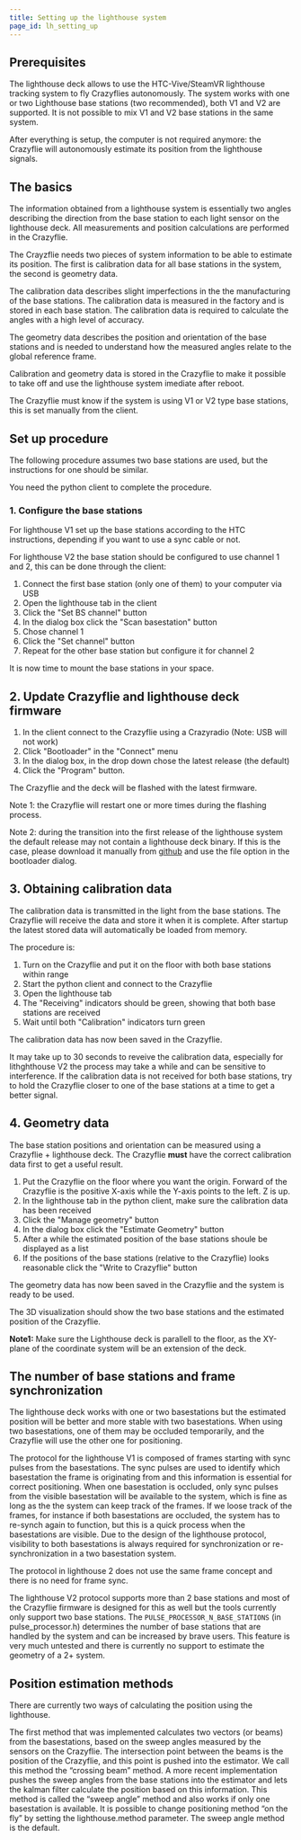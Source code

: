 ```yaml
---
title: Setting up the lighthouse system
page_id: lh_setting_up
---
```


## Prerequisites

The lighthouse deck allows to use the HTC-Vive/SteamVR lighthouse tracking system to fly Crazyflies autonomously. The system works with one or two Lighthouse base stations (two recommended), both V1 and V2 are supported. It is not possible to mix V1 and V2 base stations in the same system.

After everything is setup, the computer is not required anymore: the Crazyflie will autonomously estimate its position from the lighthouse signals.

## The basics

The information obtained from a lighthouse system is essentially two angles describing the direction from the base station to each light sensor on the lighthouse deck. All measurements and position calculations are performed in the Crazyflie.

The Crayzflie needs two pieces of system information to be able to estimate its position. The first is calibration data for all base stations in the system, the second is geometry data.

The calibration data describes slight imperfections in the the manufacturing of the base stations. The calibration data is measured in the factory and is stored in each base station. The calibration data is required to calculate the angles with a high level of accuracy.

The geometry data describes the position and orientation of the base stations and is needed to understand how the measured angles relate to the global reference frame.

Calibration and geometry data is stored in the Crazyflie to make it possible to take off and use the lighthouse system imediate after reboot.

The Crazyflie must know if the system is using V1 or V2 type base stations, this is set manually from the client.

## Set up procedure

The following procedure assumes two base stations are used, but the instructions for one should be similar.

You need the python client to complete the procedure.

### 1. Configure the base stations

For lighthouse V1 set up the base stations according to the HTC instructions, depending if you want to use a sync cable or not.

For lighthouse V2 the base station should be configured to use channel 1 and 2, this can be done through the client:

1. Connect the first base station (only one of them) to your computer via USB
1. Open the lighthouse tab in the client
1. Click the "Set BS channel" button
1. In the dialog box click the "Scan basestation" button
1. Chose channel 1
1. Click the "Set channel" button
1. Repeat for the other base station but configure it for channel 2

It is now time to mount the base stations in your space.

## 2. Update Crazyflie and lighthouse deck firmware

1. In the client connect to the Crazyflie using a Crazyradio (Note: USB will not work)
1. Click "Bootloader" in the "Connect" menu
1. In the dialog box, in the drop down chose the latest release (the default)
1. Click the "Program" button.

The Crazyflie and the deck will be flashed with the latest firmware.

Note 1: the Crazyflie will restart one or more times during the flashing process.

Note 2: during the transition into the first release of the lighthouse system the default release may not contain a lighthouse deck binary.
If this is the case, please download it manually from [github](https://github.com/bitcraze/crazyflie-release/releases) and use the
file option in the bootloader dialog.
## 3. Obtaining calibration data

The calibration data is transmitted in the light from the base stations. The Crazyflie will receive the data and store it
when it is complete. After startup the latest stored data will automatically be loaded from memory.

The procedure is:

1. Turn on the Crazyflie and put it on the floor with both base stations within range
1. Start the python client and connect to the Crazyflie
1. Open the lighthouse tab
1. The "Receiving" indicators should be green, showing that both base stations are received
1. Wait until both "Calibration" indicators turn green

The calibration data has now been saved in the Crazyflie.

It may take up to 30 seconds to reveive the calibration data, especially for lithghthouse V2 the process may take a while
and can be sensitive to interference. If the calibration data is not received for both base stations, try to hold the
Crazyflie closer to one of the base stations at a time to get a better signal.

## 4. Geometry data

The base station positions and orientation can be measured using a Crazyflie + lighthouse deck. The Crazyflie **must** have the correct calibration data first to get a useful result.

1. Put the Crazyflie on the floor where you want the origin. Forward of the Crazyflie is the positive X-axis while
the Y-axis points to the left. Z is up.
1. In the lighthouse tab in the python client, make sure the calibration data has been received
1. Click the "Manage geometry" button
1. In the dialog box click the "Estimate Geometry" button
1. After a while the estimated position of the base stations shoule be displayed as a list
1. If the positions of the base stations (relative to the Crazyflie) looks reasonable click the "Write to Crazyflie" button

The geometry data has now been saved in the Crazyflie and the system is ready to be used.

The 3D visualization should show the two base stations and the estimated position of the Crazyflie.

**Note1:** Make sure the Lighthouse deck is parallell to the floor, as the XY-plane of the coordinate system will be an extension of the deck.


## The number of base stations and frame synchronization
The lighthouse deck works with one or two basestations but the estimated position will be better and more stable with two basestations. When using two basestations, one of them may be occluded temporarily, and the Crazyflie will use the other one for positioning.

The protocol for the lighthouse V1 is composed of frames starting with sync pulses from the basestations. The sync pulses are used to identify which basestation the frame is originating from and this information is essential for correct positioning. When one basestation is occluded, only sync pulses from the visible basestation will be available to the system, which is fine as long as the the system can keep track of the frames. If we loose track of the frames, for instance if both basestations are occluded, the system has to re-synch again to function, but this is a quick process when the basestations are visible. Due to the design of the lighthouse protocol, visibility to both basestations is always required for synchronization or re-synchronization in a two basestation system.

The protocol in lighthouse 2 does not use the same frame concept and there is no need for frame sync.

The lighthouse V2 protocol supports more than 2 base stations and most of the Crazyflie firmware is designed for this as well but the tools currently only support two base stations.
The ```PULSE_PROCESSOR_N_BASE_STATIONS``` (in pulse_processor.h) determines the number of base stations that are handled by the system and can be increased by brave users. This feature is very much untested and there is currently no support to estimate the geometry of a 2+ system.

## Position estimation methods
There are currently two ways of calculating the position using the lighthouse.

The first method that was implemented calculates two vectors (or beams) from the basestations, based on the sweep angles measured by the sensors on the Crazyflie. The intersection point between the beams is the position of the Crazyflie, and this point is pushed into the estimator. We call this method the “crossing beam” method. A more recent implementation pushes the sweep angles from the base stations into the estimator and lets the kalman filter calculate the position based on this information. This method is called the “sweep angle” method and also works if only one basestation is available. It is possible to change positioning method “on the fly” by setting the lighthouse.method parameter. The sweep angle method is the default.
